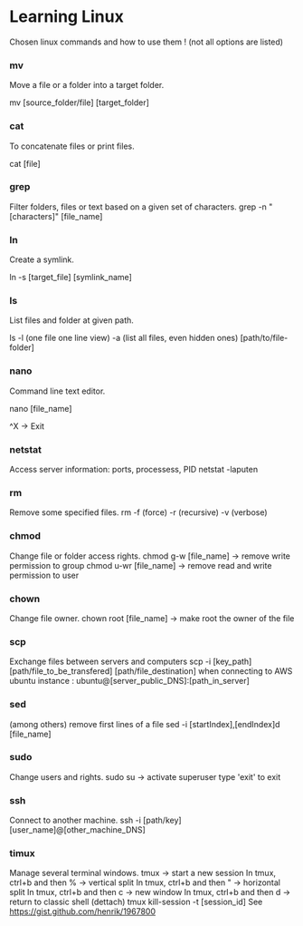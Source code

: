 # Learning Linux
Chosen linux commands and how to use them ! (not all options are listed)

### mv
Move a file or a folder into a target folder.

mv [source_folder/file] [target_folder]

### cat
To concatenate files or print files.

cat [file]

### grep
Filter folders, files or text based on a given set of characters.
grep -n "[characters]" [file_name]

### ln
Create a symlink.

ln -s [target_file] [symlink_name]

### ls
List files and folder at given path.

ls -l (one file one line view) -a (list all files, even hidden ones) [path/to/file-folder]

### nano
Command line text editor.

nano [file_name]

^X -> Exit

### netstat
Access server information: ports, processess, PID
netstat -laputen

### rm
Remove some specified files.
rm -f (force) -r (recursive) -v (verbose)

### chmod
Change file or folder access rights.
chmod g-w [file_name] -> remove write permission to group
chmod u-wr [file_name] -> remove read and write permission to user

### chown
Change file owner.
chown root [file_name] -> make root the owner of the file

### scp
Exchange files between servers and computers
scp -i [key_path] [path/file_to_be_transfered] [path/file_destination]
when connecting to AWS ubuntu instance : ubuntu@[server_public_DNS]:[path_in_server] 

### sed
(among others) remove first lines of a file
sed -i [startIndex],[endIndex]d [file_name]

### sudo
Change users and rights.
sudo su -> activate superuser
type 'exit' to exit

### ssh
Connect to another machine.
ssh -i [path/key] [user_name]@[other_machine_DNS]

### timux
Manage several terminal windows.
tmux -> start a new session
In tmux, ctrl+b and then % -> vertical split
In tmux, ctrl+b and then " -> horizontal split
In tmux, ctrl+b and then c -> new window
In tmux, ctrl+b and then d -> return to classic shell (dettach)
tmux kill-session -t [session_id]
See https://gist.github.com/henrik/1967800
